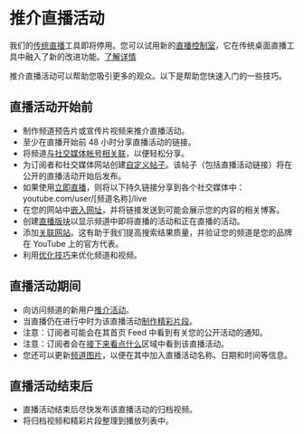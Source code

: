 # 推介直播活动

 

我们的[传统直播](https://support.google.com/youtube/answer/2853700)工具即将停用。您可以试用新的[直播控制室](https://www.youtube.com/livestreaming/)，它在传统桌面直播工具中融入了新的改进功能。[了解详情](https://support.google.com/youtube/answer/9227510)

推介直播活动可以帮助您吸引更多的观众。以下是帮助您快速入门的一些技巧。

## 直播活动开始前

* 制作频道预告片或宣传片视频来推介直播活动。
* 至少在直播开始前 48 小时分享直播活动的链接。
* 将频道[与社交媒体帐号相关联](https://www.youtube.com/account_sharing)，以便轻松分享。
* 为订阅者和社交媒体网站创建[自定义帖子](https://support.google.com/youtube/answer/3253709)。该帖子（包括直播活动链接）将在公开的直播活动开始后发布。
* 如果使用[立即直播](https://youtube.com/live_dashboard)，则将以下持久链接分享到各个社交媒体中：youtube.com/user/[频道名称]/live
* 在您的网站中[嵌入网址](https://support.google.com/youtube/answer/171780)，并将链接发送到可能会展示您的内容的相关博客。
* 创建[直播版块](https://support.google.com/youtube/answer/2976322)以显示频道中即将直播的活动和正在直播的活动。
* 添加[关联网站](https://www.youtube.com/advanced_settings)。这有助于我们提高搜索结果质量，并验证您的频道是您的品牌在 YouTube 上的官方代表。
* 利用[优化技巧](https://support.google.com/youtube/answer/2854319)来优化频道和视频。

## 直播活动期间

* 向访问频道的新用户[推介活动](https://support.google.com/youtube/answer/2856549)。
* 当直播仍在进行中时为该直播活动[制作精彩片段](https://support.google.com/youtube/answer/4522163)。
* 注意：订阅者可能会在其首页 Feed 中看到有关您的公开活动的通知。
* 注意：订阅者会在[接下来看点什么](https://support.google.com/youtube/answer/3002587)区域中看到该直播活动。
* 您还可以更新[频道图片](https://support.google.com/youtube/answer/2972003)，以便在其中加入直播活动名称、日期和时间等信息。

## 直播活动结束后

* 直播活动结束后尽快发布该直播活动的归档视频。
* 将归档视频和精彩片段整理到播放列表中。